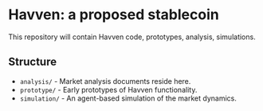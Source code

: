 # Havven: a proposed stablecoin

This repository will contain Havven code, prototypes, analysis, simulations.

## Structure

* `analysis/` - Market analysis documents reside here.
* `prototype/` - Early prototypes of Havven functionality.
* `simulation/` - An agent-based simulation of the market dynamics.